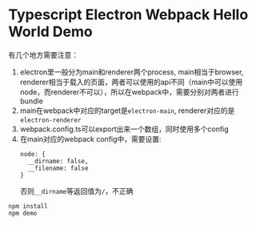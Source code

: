 Typescript Electron Webpack Hello World Demo
============================================

有几个地方需要注意：

1. electron里一般分为main和renderer两个process, main相当于browser, renderer相当于载入的页面，两者可以使用的api不同（main中可以使用node，而renderer不可以），所以在webpack中，需要分别对两者进行bundle
1. main在webpack中对应的target是`electron-main`, renderer对应的是`electron-renderer`
1. webpack.config.ts可以export出来一个数组，同时使用多个config
1. 在main对应的webpack config中，需要设置:
   ```
   node: {
     __dirname: false,
     __filename: false
   }
   ```
   否则`__dirname`等返回值为`/`，不正确


```
npm install
npm demo
```
